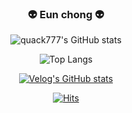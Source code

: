 <div align="center">

### 👽 Eun chong 👽

![quack777's GitHub stats](https://github-readme-stats.vercel.app/api?username=quack777&show_icons=true&theme=highcontrast)

![Top Langs](https://github-readme-stats.vercel.app/api/top-langs/?username=quack777&layout=compact&theme=dark)

[![Velog's GitHub stats](https://velog-readme-stats.vercel.app/api?name=quack777)](https://velog.io/@quack777)

[![Hits](https://hits.seeyoufarm.com/api/count/incr/badge.svg?url=https%3A%2F%2Fgithub.com%2Fquack777&count_bg=%2379C83D&title_bg=%23555555&icon=&icon_color=%23E7E7E7&title=hits&edge_flat=false)](https://hits.seeyoufarm.com)
</div>
